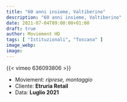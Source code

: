 ```yaml
---
title: "60 anni insieme, Valtiberino"
description: "60 anni insieme, Valtiberino"
date: 2021-07-04T09:00:00+01:00
draft: true
author: Moviement HD
tags: [ "Istituzionali", "Toscana" ]
image_webp:
image:
---
```


{{< vimeo 636093806 >}}
<br>

- Moviement: *riprese, montaggio*
- Cliente: **Etruria Retail**
- Data: **Luglio 2021**
